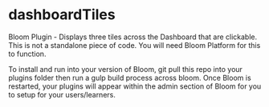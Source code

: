 # dashboardTiles
Bloom Plugin - Displays three tiles across the Dashboard that are clickable.
This is not a standalone piece of code. 
You will need Bloom Platform for this to function. 

To install and run into your version of Bloom, git pull this repo into your plugins folder then run a gulp build process across bloom.
Once Bloom is restarted, your plugins will appear within the admin section of Bloom for you to setup for your users/learners. 
